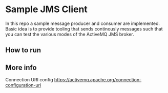 # Sample JMS Client
In this repo a sample message producer and consumer are implemented. Basic idea is to provide tooling that sends continously messages such that you can test the various modes of the ActiveMQ JMS broker. 

## How to run

## More info

Connection URI config
https://activemq.apache.org/connection-configuration-uri